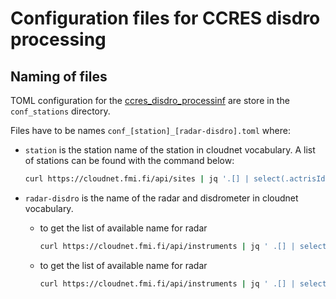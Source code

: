 # Configuration files for CCRES disdro processing

## Naming of files

TOML configuration for the [ccres_disdro_processinf](https://github.com/ACTRIS-CCRES/ccres_disdrometer_processing) are store in the `conf_stations` directory.

Files have to be names `conf_[station]_[radar-disdro].toml` where:
- `station` is the station name of the station in cloudnet vocabulary. A list of stations can be found with the command below:

    ```bash
    curl https://cloudnet.fmi.fi/api/sites | jq '.[] | select(.actrisId != null)'
    ```

- `radar-disdro` is the name of the radar and disdrometer in cloudnet vocabulary.

    - to get the list of available name for radar

        ```bash
        curl https://cloudnet.fmi.fi/api/instruments | jq ' .[] | select(.type == "radar")'
        ```

    - to get the list of available name for radar

        ```bash
        curl https://cloudnet.fmi.fi/api/instruments | jq ' .[] | select(.type == "disdrometer")'
        ```
